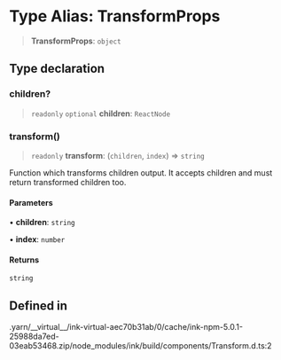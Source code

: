 # Type Alias: TransformProps

> **TransformProps**: `object`

## Type declaration

### children?

> `readonly` `optional` **children**: `ReactNode`

### transform()

> `readonly` **transform**: (`children`, `index`) => `string`

Function which transforms children output. It accepts children and must return transformed children too.

#### Parameters

• **children**: `string`

• **index**: `number`

#### Returns

`string`

## Defined in

.yarn/\_\_virtual\_\_/ink-virtual-aec70b31ab/0/cache/ink-npm-5.0.1-25988da7ed-03eab53468.zip/node\_modules/ink/build/components/Transform.d.ts:2
